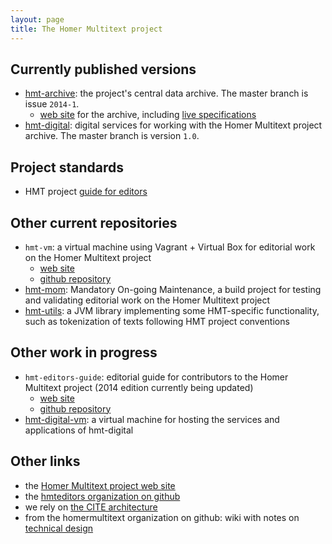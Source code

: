 ```yaml
---
layout: page
title: The Homer Multitext project
---
```


## Currently published versions

- [hmt-archive](https://github.com/homermultitext/hmt-archive): the project's central data archive. The master branch is issue `2014-1`.
    - [web site](hmt-archive) for the archive, including [live specifications](hmt-archive/specs/hmt/Hmt.html)
- [hmt-digital](https://github.com/homermultitext/hmt-digital): digital services for working with the Homer Multitext project archive. The master branch is version `1.0`.


## Project standards ##

- HMT project [guide for editors](hmt-editors-guide)

## Other current repositories

- `hmt-vm`:  a virtual machine using Vagrant + Virtual Box for editorial work on the Homer Multitext project
    - [web site](http://homermultitext.github.io/hmt-vm/)
    - [github repository](https://github.com/homermultitext/hmt-vm)
- [hmt-mom](https://github.com/homermultitext/hmt-mom): Mandatory On-going Maintenance, a build project for testing and validating editorial work on the Homer Multitext project
- [hmt-utils](https://github.com/homermultitext/hmt-utils): a JVM library implementing some HMT-specific functionality, such as tokenization of texts following HMT project conventions

## Other work in progress

- `hmt-editors-guide`: editorial guide for contributors to the Homer Multitext project (2014 edition currently being updated)
    - [web site](http://homermultitext.github.io/hmt-editors-guide/)
    - [github repository](https://github.com/homermultitext/hmt-editors-guide)
- [hmt-digital-vm](https://github.com/homermultitext/hmt-digital-vm): a virtual machine for hosting the services and applications of hmt-digital

## Other links

- the [Homer Multitext project web site](http://www.homermultitext.org/)
- the [hmteditors organization on github](http://hmteditors.github.io/)
- we rely on [the CITE architecture](http://cite-architecture.github.io/)
- from the homermultitext organization on github: wiki with notes on [technical design](https://github.com/homermultitext/homermultitext.github.io/wiki)


